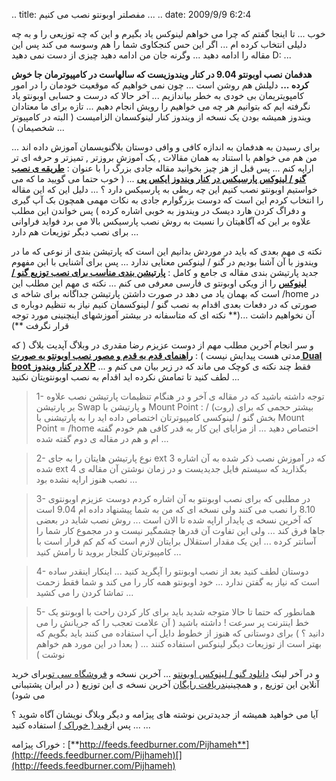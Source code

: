 .. title: مفصلتر اوبونتو نصب می کنیم ... .. date: 2009/9/9 6:2:4

خوب ... تا اینجا گفتم که چرا می خواهم لینوکس یاد بگیرم و این که چه
توزیعی را و به چه دلیلی انتخاب کرده ام ... اگر این حس کنجکاوی شما را هم
وسوسه می کند پس این مقاله را ادامه دهید ... وگرنه جان من ادامه دهید چیزی
از دست نمی دهید D: ...

**هدفمان نصب اوبونتو 9.04 در کنار ویندوزیست که سالهاست در کامپیوترمان جا
خوش کرده ...** دلیلش هم روشن است ... چون نمی خواهیم که موقعیت خودمان را
در امور کامپویتریمان بی خودی به خطر بیاندازیم ... آخر حالا که درست و
حسابی اوبونتو یاد نگرفته ایم که بتوانیم هر چه می خواهیم را رویش انجام
دهیم ... تازه برای ما معتادان ویندوز همیشه بودن یک نسخه از ویندوز کنار
لینوکسمان الزامیست ( البته در کامپیوتر شخصیمان ) ...

برای رسیدن به هدفمان به اندازه کافی و وافی دوستان بلاگنویسمان آموزش داده
اند ... من هم می خواهم با استناد به همان مقالات , یک آموزش بروزتر ,
تمیزتر و حرفه ای تر اراپه کنم ... پس قبل از هز چیز بخوانید مقاله جادی
بزرگ را با عنوان : [**طریقه ی نصب گنو / لینوکس پارسیکس در کنار ویندوز
ایکس پی**](http://freekeyboard.net/spip.php?article396) ... ( خوب حتما
می گویید ما که می خواستیم اوبونتو نصب کنیم این چه ربطی به پارسیکس دارد ؟
... دلیل این که این مقاله را انتخاب کردم این است که دوست بزرگوارم جادی
به نکات مهمی همچون بک آپ گیری و دفراگ کردن هارد دیسک در ویندوز به خوبی
اشاره کرده ) پس خواندن این مطلب علاوه بر این که آگاهیتان را نسبت به روش
نصب پارسیکس بالا می برد فواید فراوانی برای نصب دبگر توزیعات هم دارد ...

نکته ی مهم بعدی که باید در موردش بدانیم این است که پارتیشن بندی از نوعی
که ما در ویندوز با آن آشنا بودیم در گنو / لینوکس معنایی ندارد ... پس
برای آشنایی با این مفهوم جدید پارتیشن بندی مقاله ی جامع و کامل :
[**پارتیشن بندی مناسب برای نصب توزیع گنو /
لینوکس**](http://wiki.ubuntu.ir/Installation/Partitioning) را از ویکی
اوبونتو ی فارسی معرفی می کنم ... نکته ی مهم این مطلب این است که بهمان
یاد می دهد در صورت داشتن پارتیشن جداگانه برای شاخه ی /home در صورتی که
در دفعات بعدی اقدام به نصب گنو / لینوکسمان کنیم نیاز به تنظیم دوباره ی
آن نخواهیم داشت ...(\*\* نکته ای که متاسفانه در بیشتر آموزشهای اینچنینی
مورد توجه قرار نگرفت \*\*)

و سر انجام آخرین مطلب مهم از دوست عزیزم رضا مقدری در وبلاگ آپدیت بلاگ (
که مدتی هست پیدایش نیست ) : [**راهنمای قدم به قدم و مصور نصب اوبونتو به
صورت Dual boot در کنار ویندوز
XP**](http://www.updateblog.net/archive/2007/09/_ubuntu_dual_boot_xp.php)
... فقط چند نکته ی کوچک می ماند که در زیر بیان می کنم و لطف کنید تا
تمامش نکرده اید اقدام به نصب اوبونتویتان نکنید ...

> 1- توجه داشته باشید که در مقاله ی آخر و در هنگام تنظیمات پارتیشن نصب
> علاوه بر پارتیشن Swap و پارتیشن با Mount Point : / (روت) بیشتر حجمی که
> برای بخش گنو / لینوکسی کامپیوترتان اختصاص داده اید را به پارتیشنی با
> Mount Point = /home اختصاص دهید ... از مزایای این کار به قدر کافی هم
> خودم گفته ام و هم در مقاله ی دوم گفته شده ...

> 2- نوع پارتیشن هایتان را به جای ext 3 که در آموزش نصب ذکر شده به آن
> اشاره شده ext 4 بگذارید که سیستم فایل جدیدیست و در زمان نوشتن آن مقاله
> ی نصب هنوز اراپه نشده بود ...

> 3- در مطلبی که برای نصب اوبونتو به آن اشاره کردم دوست عزیزم اوبونتوی
> 8.10 را نصب می کنند ولی نسخه ای که من به شما پیشنهاد داده ام 9.04 است
> که آخرین نسخه ی پایدار اراپه شده تا الان است ... روش نصب شاید در بعضی
> جاها فرق کند ... ولی این تفاوت آن قدرها چشمگیر نیست و در مجموع کار شما
> را آسانتر کرده ... این یک مقدار استقلال برایتان لازم است که کم کم قرار
> است با کامپیوترتان کلنجار بروید تا رامش کنید ...

> 4- دوستان لطف کنید بعد از نصب اوبونتو را آپگرید کنید ... اینکار اینقدر
> ساده است که نیاز به گفتن ندارد ... خود اوبونتو همه کار را می کند و شما
> فقط زحمت تماشا کردن را می کشید ...

> 5- همانطور که حتما تا حالا متوجه شدید باید برای کار کردن راحت با
> اوبونتو یک خط اینترنت پر سرعت ! داشته باشید ( آن علامت تعجب را که
> جریانش را می دانید ؟ ) برای دوستانی که هنوز از خطوط دایل آپ استفاده می
> کنند باید بگویم که بهتر است از توزیعات دیگر لینوکس استفاده کنند ... (
> بعدا در این مورد هم خواهم نوشت )

و در آخر لینک [دانلود گنو / لینوکس
اوبونتو](http://www.ubuntu.com/getubuntu/download) ... آخرین نسخه و
[فروشگاه سی
تو](http://www.google.com/url?sa=t&source=web&ct=res&cd=1&url=http%3A%2F%2Fsito.ir%2F&ei=SN-nSs3EN57imwP-y6j_BA&usg=AFQjCNEwnKquNYeDxsNfPTvaZHw35Y1qBw&sig2=ohhN6KSB-vAvqEsGNNnBtw)برای
خرید آنلاین این توزیع , و همچینین[دریافت
رایگان](https://shipit.ubuntu.com/) آخرین نسخه ی این توزیع ( در ایران
پشتیبانی می شود)

آیا می خواهید همیشه از جدیدترین نوشته های پیژامه و دیگر وبلاگ نویشان
آگاه شوید ؟ ... پس از[فید ( خوراک
)](http://fa.wikipedia.org/wiki/%D9%81%DB%8C%D8%AF) استفاده کنید ...

خوراک پیژامه :
[**http://feeds.feedburner.com/Pijhameh**](http://feeds.feedburner.com/Pijhameh)[](http://feeds.feedburner.com/Pijhameh)
